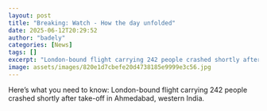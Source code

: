 ```yaml
---
layout: post
title: "Breaking: Watch - How the day unfolded"
date: 2025-06-12T20:29:52
author: "badely"
categories: [News]
tags: []
excerpt: "London-bound flight carrying 242 people crashed shortly after take-off in Ahmedabad, western India."
image: assets/images/820e1d7cbefe20d4738185e9999e3c56.jpg
---
```


Here’s what you need to know: London-bound flight carrying 242 people crashed shortly after take-off in Ahmedabad, western India.

